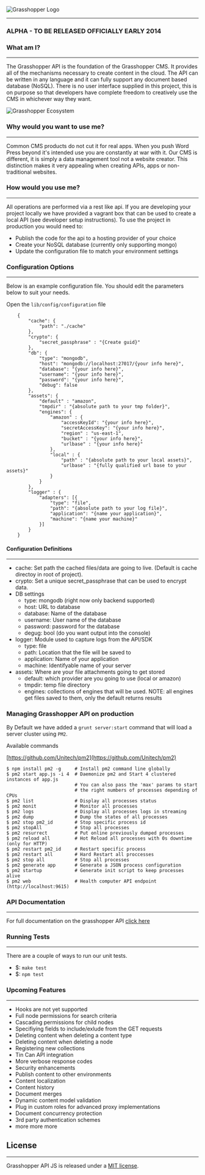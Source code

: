 ![Grasshopper Logo](https://s3.amazonaws.com/SolidInteractive/images/grasshopper/grasshopper-api-js.jpg)

---------------------------------------------------------------

### ALPHA - TO BE RELEASED OFFICIALLY EARLY 2014


### What am I?

------------------------------------------------------------------

The Grasshopper API is the foundation of the Grasshopper CMS. It provides all of the mechanisms necessary to create content in the cloud. The API can be written in any language and it can fully support any document based database (NoSQL). There is no user interface supplied in this project, this is on purpose so that developers have complete freedom to creatively use the CMS in whichever way they want.

![Grasshopper Ecosystem](https://s3.amazonaws.com/SolidInteractive/images/grasshopper/GrasshopperEcosystemOverview.png)


### Why would you want to use me?

------------------------------------------------------------------

Common CMS products do not cut it for real apps. When you push Word Press beyond it's intended use you are constantly at war with it.  Our CMS is different, it is simply a data management tool not a website creator. This distinction makes it very appealing when creating APIs, apps or non-traditional websites.

 
 
### How would you use me? 

------------------------------------------------------------------

All operations are performed via a rest like api. If you are developing your project locally we have provided a vagrant box that can be used to create a local API (see developer setup instructions). To use the project in production you would need to:

* Publish the code for the api to a hosting provider of your choice
* Create your NoSQL database (currently only supporting mongo) 
* Update the configuration file to match your environment settings

 
  
  
### Configuration Options

------------------------------------------------------------------

Below is an example configuration file. You should edit the parameters below to suit your needs.

Open the ```lib/config/configuration``` file

        {
            "cache": {
                "path": "./cache"
            },
            "crypto": {
                "secret_passphrase" : "{Create guid}"
            },
            "db": {
                "type": "mongodb",
                "host": "mongodb://localhost:27017/{your info here}",
                "database": "{your info here}",
                "username": "{your info here}",
                "password": "{your info here}",
                "debug": false
            },
            "assets": {
                "default" : "amazon",
                "tmpdir" : "{absolute path to your tmp folder}",
                "engines": {
                    "amazon" : {
                        "accessKeyId": "{your info here}",
                        "secretAccessKey": "{your info here}",
                        "region" : "us-east-1",
                        "bucket" : "{your info here}",
                        "urlbase" : "{your info here}"
                    },
                    "local" : {
                        "path" : "{absolute path to your local assets}",
                        "urlbase" : "{fully qualified url base to your assets}"
                    }
                }
            },
            "logger" : {
                "adapters": [{
                    "type": "file",
                    "path": "{absolute path to your log file}",
                    "application": "{name your application}",
                    "machine": "{name your machine}"
                }]
            }
        }
 
 
 
#### Configuration Definitions

------------------------------------------------------------------

* cache: Set path the cached files/data are going to live. (Default is cache directoy in root of project).
* crypto: Set a unique secret_passphrase that can be used to encrypt data.
* DB settings
    * type: mongodb (right now only backend supported)
    * host: URL to database
    * database: Name of the database
    * username: User name of the database
    * password: password for the database
    * degug: bool (do you want output into the console)
* logger: Module used to capture logs from the API/SDK 
    * type: file
    * path: Location that the file will be saved to
    * application: Name of your application
    * machine: Identifyable name of your server
* assets: Where are your file attachments going to get stored
    * default: which provider are you going to use (local or amazon)
    * tmpdir: temp file directory
    * engines: collections of engines that will be used. NOTE: all engines get files saved to them, only the default returns results

 
### Managing Grasshopper API on production

By Default we have added a `grunt server:start` command that will load a server cluster using `PM2`.


Available commands

[https://github.com/Unitech/pm2](https://github.com/Unitech/pm2)

```
$ npm install pm2 -g     # Install pm2 command line globally
$ pm2 start app.js -i 4  # Daemonize pm2 and Start 4 clustered instances of app.js
                         # You can also pass the 'max' params to start
                         # the right numbers of processes depending of CPUs
$ pm2 list               # Display all processes status
$ pm2 monit              # Monitor all processes
$ pm2 logs               # Display all processes logs in streaming
$ pm2 dump               # Dump the states of all processes
$ pm2 stop pm2_id        # Stop specific process id
$ pm2 stopAll            # Stop all processes
$ pm2 resurrect          # Put online previously dumped processes
$ pm2 reload all         # Hot Reload all processes with 0s downtime (only for HTTP)
$ pm2 restart pm2_id     # Restart specific process
$ pm2 restart all        # Hard Restart all proccesses
$ pm2 stop all           # Stop all processes
$ pm2 generate app       # Generate a JSON process configuration
$ pm2 startup            # Generate init script to keep processes alive
$ pm2 web                # Health computer API endpoint (http://localhost:9615)
```

### API Documentation

-------------------------------------------------------

For full documentation on the grasshopper API [click here](https://github.com/Solid-Interactive/grasshopper-api-js/wiki)
 


### Running Tests

-------------------------------------------------------

There are a couple of ways to run our unit tests.

* $: ```make test```
* $: ```npm test```


### Upcoming Features

-------------------------------------------------------

* Hooks are not yet supported
* Full node permissions for search criteria
* Cascading permissions for child nodes
* Specifiying fields to include/exlude from the GET requests
* Deleting content when deleting a content type
* Deleting content when deleting a node
* Registering new collections
* Tin Can API integration
* More verbose response codes
* Security enhancements
* Publish content to other environments
* Content localization
* Content history
* Document merges
* Dynamic content model validation
* Plug in custom roles for advanced proxy implementations
* Document concurrency protection
* 3rd party authentication schemes
* more more more

 
## License

-------------------------------------------------------

Grasshopper API JS is released under a [MIT license](https://github.com/Solid-Interactive/grasshopper-api-js/blob/master/LICENSE).